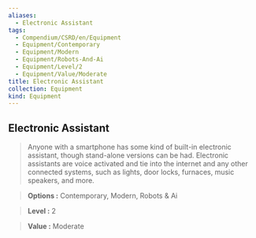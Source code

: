```yaml
---
aliases:
  - Electronic Assistant
tags:
  - Compendium/CSRD/en/Equipment
  - Equipment/Contemporary
  - Equipment/Modern
  - Equipment/Robots-And-Ai
  - Equipment/Level/2
  - Equipment/Value/Moderate
title: Electronic Assistant
collection: Equipment
kind: Equipment
---
```

## Electronic Assistant    
    
>Anyone with a smartphone has some kind of built-in electronic assistant, though stand-alone versions can be had. Electronic assistants are voice activated and tie into the internet and any other connected systems, such as lights, door locks, furnaces, music speakers, and more.    
> **Options :** Contemporary, Modern, Robots & Ai    
> **Level :** 2    
> **Value :** Moderate